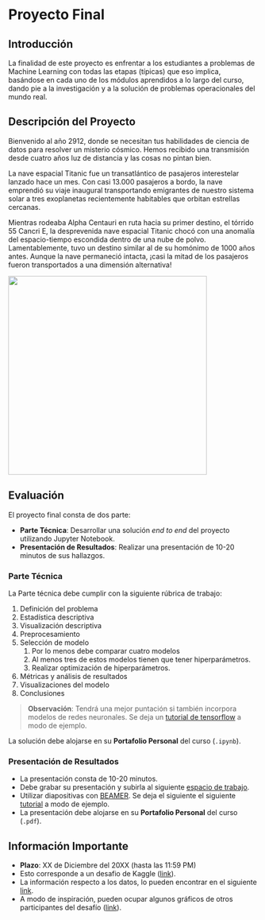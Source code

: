# Proyecto Final

## Introducción

La finalidad de este proyecto es enfrentar a los estudiantes a
problemas de Machine Learning con todas las etapas (típicas) que eso implica,
basándose en cada uno de los módulos aprendidos a lo largo del curso, dando pie
a la investigación y a la solución de problemas operacionales del mundo real.

## Descripción del Proyecto

Bienvenido al año 2912, donde se necesitan tus habilidades de ciencia de datos 
para resolver un misterio cósmico. Hemos recibido una
transmisión desde cuatro años luz de distancia y las cosas no pintan bien.

La nave espacial Titanic fue un transatlántico de 
pasajeros interestelar lanzado hace un mes. 
Con casi 13.000 pasajeros a bordo, la nave emprendió 
su viaje inaugural transportando emigrantes de nuestro
sistema solar a tres exoplanetas recientemente habitables 
que orbitan estrellas cercanas.

Mientras rodeaba Alpha Centauri en ruta hacia su primer destino, 
el tórrido 55 Cancri E, la desprevenida nave espacial Titanic chocó con una
anomalía del espacio-tiempo escondida dentro de una nube de polvo. Lamentablemente,
tuvo un destino similar al de su homónimo de 1000 años antes. Aunque la nave permaneció
intacta, ¡casi la mitad de los pasajeros fueron transportados a una dimensión alternativa!

<img src="https://storage.googleapis.com/kaggle-media/competitions/Spaceship%20Titanic/joel-filipe-QwoNAhbmLLo-unsplash.jpg" width = "400" align="center"/>

## Evaluación

El proyecto final consta de dos parte:

* **Parte Técnica**: Desarrollar una solución *end to end* del proyecto utilizando Jupyter Notebook.
* **Presentación de Resultados**: Realizar una presentación de 10-20 minutos de sus hallazgos.  


### Parte Técnica

La Parte técnica debe cumplir con la siguiente rúbrica de trabajo:

1. Definición del problema 
2. Estadística descriptiva 
3. Visualización descriptiva 
4. Preprocesamiento
5. Selección de modelo
    1. Por lo menos debe comparar cuatro modelos
    2. Al menos tres de estos modelos tienen que tener hiperparámetros.
    3. Realizar optimización de hiperparámetros.
6. Métricas y análisis de resultados
7. Visualizaciones del modelo 
8. Conclusiones 

> **Observación**: Tendrá una mejor puntación si también incorpora modelos de redes neuronales. Se deja un [tutorial de tensorflow](https://www.tensorflow.org/tutorials?hl=es-419) a modo de ejemplo.

La solución debe alojarse en su **Portafolio Personal** del curso (`.ipynb`).

### Presentación de Resultados

* La presentación consta de 10-20 minutos. 
* Debe grabar su presentación y subirla al siguiente [espacio de trabajo](https://drive.google.com/drive/folders/1QujMqrszub2KjS4mxFbkZGhd_AwvlQtb?usp=sharing).
* Utilizar diapositivas con [BEAMER](https://www.dropbox.com/s/ol38qwzacgwzud7/Beamer.rar). Se deja el siguiente el siguiente [tutorial](https://www.youtube.com/watch?v=rx7wwtmFlD8&t=792s&ab_channel=Dr.TreforBazett) a modo de ejemplo.
* La presentación debe alojarse en su **Portafolio Personal** del curso (`.pdf`).




## Información Importante

* **Plazo**: XX de Diciembre del 20XX (hasta las 11:59 PM) 
* Esto corresponde a un desafio de Kaggle ([link](https://www.kaggle.com/competitions/spaceship-titanic/)).
* La información respecto a los datos, lo pueden encontrar en el siguiente [link](https://www.kaggle.com/competitions/spaceship-titanic/data).
* A modo de inspiración, pueden ocupar algunos gráficos de otros participantes del desafío ([link](https://www.kaggle.com/competitions/spaceship-titanic/code)).


